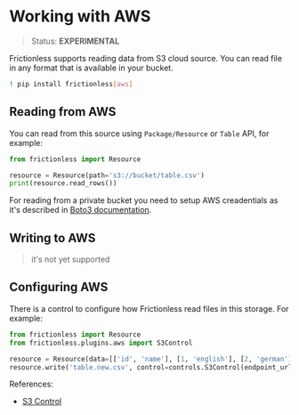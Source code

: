 # Working with AWS

> Status: **EXPERIMENTAL**

Frictionless supports reading data from S3 cloud source. You can read file in any format that is available in your bucket.

```sh
! pip install frictionless[aws]
```

## Reading from AWS

You can read from this source using `Package/Resource` or `Table` API, for example:

```py
from frictionless import Resource

resource = Resource(path='s3://bucket/table.csv')
print(resource.read_rows())
```

For reading from a private bucket you need to setup AWS creadentials as it's described in [Boto3 documentation](https://boto3.amazonaws.com/v1/documentation/api/latest/guide/credentials.html#environment-variables).

## Writing to AWS

> it's not yet supported

## Configuring AWS

There is a control to configure how Frictionless read files in this storage. For example:

```py
from frictionless import Resource
from frictionless.plugins.aws import S3Control

resource = Resource(data=[['id', 'name'], [1, 'english'], [2, 'german']])
resource.write('table.new.csv', control=controls.S3Control(endpoint_url='<url>'))
```

References:
- [S3 Control](https://frictionlessdata.io/tooling/python/schemes-reference/#s3)
